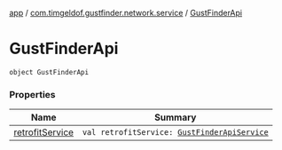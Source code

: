 [app](../../index.md) / [com.timgeldof.gustfinder.network.service](../index.md) / [GustFinderApi](./index.md)

# GustFinderApi

`object GustFinderApi`

### Properties

| Name | Summary |
|---|---|
| [retrofitService](retrofit-service.md) | `val retrofitService: `[`GustFinderApiService`](../-gust-finder-api-service/index.md) |
